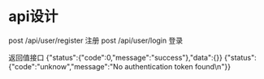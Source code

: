 # api设计
post /api/user/register 注册
post /api/user/login 登录

返回值接口
{"status":{"code":0,"message":"success"},"data":{}}
{"status":{"code":"unknow","message":"No authentication token found\n"}}
